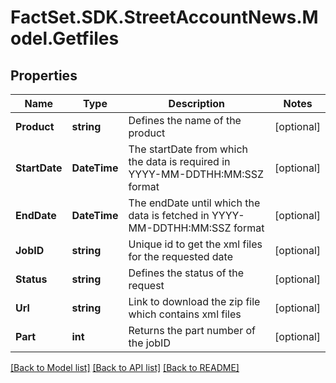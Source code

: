 # FactSet.SDK.StreetAccountNews.Model.Getfiles

## Properties

Name | Type | Description | Notes
------------ | ------------- | ------------- | -------------
**Product** | **string** | Defines the name of the product | [optional] 
**StartDate** | **DateTime** | The startDate from which the data is required in YYYY-MM-DDTHH:MM:SSZ format | [optional] 
**EndDate** | **DateTime** | The endDate until which the data is fetched in YYYY-MM-DDTHH:MM:SSZ format | [optional] 
**JobID** | **string** | Unique id to get the xml files for the requested date | [optional] 
**Status** | **string** | Defines the status of the request | [optional] 
**Url** | **string** | Link to download the zip file which contains xml files | [optional] 
**Part** | **int** | Returns the part number of the jobID | [optional] 

[[Back to Model list]](../README.md#documentation-for-models) [[Back to API list]](../README.md#documentation-for-api-endpoints) [[Back to README]](../README.md)


